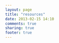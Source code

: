 ```yaml
---
layout: page
title: "resources"
date: 2013-02-15 14:10
comments: true
sharing: true
footer: true
---
```

